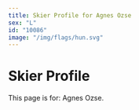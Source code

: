 ```yaml
---
title: Skier Profile for Agnes Ozse
sex: "L"
id: "10086"
image: "/img/flags/hun.svg" 
---
```


# Skier Profile

This page is for: Agnes Ozse.
    